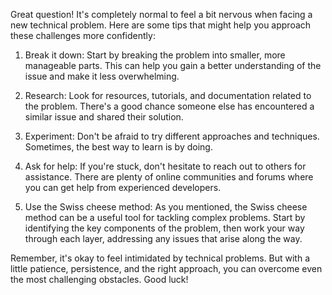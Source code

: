 Great question! It's completely normal to feel a bit nervous when facing a new technical problem. Here are some tips that might help you approach these challenges more confidently:

1. Break it down: Start by breaking the problem into smaller, more manageable parts. This can help you gain a better understanding of the issue and make it less overwhelming.

2. Research: Look for resources, tutorials, and documentation related to the problem. There's a good chance someone else has encountered a similar issue and shared their solution.

3. Experiment: Don't be afraid to try different approaches and techniques. Sometimes, the best way to learn is by doing.

4. Ask for help: If you're stuck, don't hesitate to reach out to others for assistance. There are plenty of online communities and forums where you can get help from experienced developers.

5. Use the Swiss cheese method: As you mentioned, the Swiss cheese method can be a useful tool for tackling complex problems. Start by identifying the key components of the problem, then work your way through each layer, addressing any issues that arise along the way.

Remember, it's okay to feel intimidated by technical problems. But with a little patience, persistence, and the right approach, you can overcome even the most challenging obstacles. Good luck!